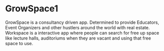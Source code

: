 # GrowSpace1
GrowSpace is a consultancy driven app. Determined to provide Educators, Event Organizers and other hustlers around the world with real estate.
Workspace is a interactive app where people can search for free up space like lecture halls, auditoriums when they are vacant and using that free space
to use.
